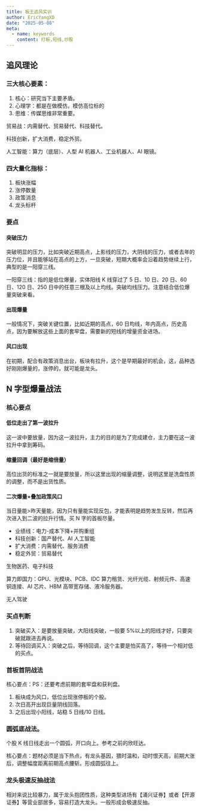 ```yaml
---
title: 板王追风实训
author: EricYangXD
date: "2025-05-08"
meta:
  - name: keywords
    content: 打板,短线,炒股
---
```


## 追风理论

### 三大核心要素：

1. 核心：研究当下主要矛盾。
2. 心理学：都是在做模仿。模仿高位标的
3. 思维：传媒思维非常重要。

贸易战：内需替代、贸易替代、科技替代。

科技创新，扩大消费，稳定外贸。

人工智能：算力（底层）、人型 AI 机器人、工业机器人、AI 眼镜。

### 四大量化指标：

1. 板块涨幅
2. 涨停数量
3. 政策消息
4. 龙头标杆

### 要点

#### 突破压力

突破明显的压力，比如突破近期高点，上影线的压力，大阴线的压力，或者去年的压力位，并且能够站在高点的上方，一旦突破，短期大概率会沿着趋势继续上行，典型的是一阳穿三线。

一阳穿三线：指的是低位爆量，实体阳线 K 线穿过了 5 日、10 日、20 日、60 日、120 日、250 日中的任意三根及以上均线。突破均线压力。注意结合低位爆量突破来看。

#### 出现爆量

一般情况下，突破关键位置，比如近期的高点，60 日均线，年内高点，历史高点，因为要解放这些上面的套牢盘，需要新的短线的增量资金进场。

#### 风口出现

在初期，配合有政策消息出台，板块有拉升，这个是早期最好的机会，这，品种选好刚刚爆量的，涨停的，就可能是龙头。

## N 字型爆量战法

### 核心要点

#### 低位走出了第一波拉升

这一波中要放量，因为这一波拉升，主力的目的是为了完成建仓，主力要在这一波拉升中拿到筹码。

#### 缩量回调（最好是缩倍量）

高位出货的标准之一就是要放量，所以这里出现的缩量调整，说明这里是洗盘性质的调整，而不是出货性质。

#### 二次爆量+叠加政策风口

当日量能>昨天量能，因为只有量能实现反包，才能表明是趋势发生反转，然后再次进入到二波的拉升行情。买 N 字的首板尽量。

- 业绩线：电力-成本下降+并购重组
- 科技创新：国产替代、AI 人工智能
- 扩大消费：内需替代、服务消费
- 稳定外贸：贸易替代

生物医药、电子科技

算力即国力：GPU、光模块、PCB、IDC 算力租赁、光纤光缆、射频元件、高速铜连接、AI 芯片、HBM 高带宽存储、液冷服务器。

无人驾驶

### 买点判断

1. 突破买入：是要放量突破，大阳线突破，一般要 5%以上的阳线才好，只要突破就跟进去再说。
2. 等待回调买入：突破之后，等待回调，这个主要是怕买高了，等待一个相对低的买点。

### 首板首阴战法

核心要点：PS：还要考虑前期的套牢盘和获利盘。

1. 板块成为风口，低位出现涨停板的个股。
2. 次日高开出现巨量阴线回落。
3. 之后出现小阳线，站稳 5 日线/10 日线。

### 圆弧底战法。

个股 K 线日线走出一个圆弧，开口向上。参考之前的欣旺达。

核心要点：题材必须是当下热点，有龙头基因，猥时温和，动时恨天高，前期大涨后，调整幅度距离前期高点腰斩。形成圆弧往上。

### 龙头极速反抽战法

相对来说比较暴力，属于龙头抱团性质，这种类型进场有【涌兴证券】或者【开源证券】等营业部居多，容易打造大龙头。一般形成会极速反抽。
